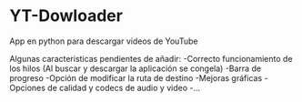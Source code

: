 # YT-Dowloader
App en python para descargar videos de YouTube

Algunas caracteristicas pendientes de añadir:
  -Correcto funcionamiento de los hilos (Al buscar y descargar la aplicación se congela)
  -Barra de progreso
  -Opción de modificar la ruta de destino
  -Mejoras gráficas
  -Opciones de calidad y codecs de audio y video
  -...
